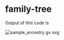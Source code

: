 # family-tree

Output of this code is

![sample_ancestry gv svg](https://user-images.githubusercontent.com/53988711/127998433-4243ecbd-9075-4d83-b36f-f3eae4699431.jpg)
